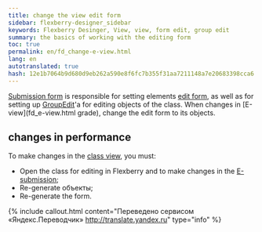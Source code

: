 ```yaml
--- 
title: change the view edit form 
sidebar: flexberry-designer_sidebar 
keywords: Flexberry Desinger, View, view, form edit, group edit 
summary: the basics of working with the editing form 
toc: true 
permalink: en/fd_change-e-view.html 
lang: en 
autotranslated: true 
hash: 12e1b7064b9d680d9eb262a590e8f6fc7b355f31aa7211148a7e20683398cca6 
--- 
```


[Submission form](fd_e-view.html) is responsible for setting elements [edit form](fd_editform.html), as well as for setting up [GroupEdit](fw_group-edit.html)'a for editing objects of the class. When changes in [E-view](fd_e-view.html grade), change the edit form to its objects. 

## changes in performance 

To make changes in the [class view](fd_view-definition.html), you must: 
* Open the class for editing in Flexberry and to make changes in the [E-submission](fd_e-view.html); 
* Re-generate объекты; 
* Re-generate the form. 



{% include callout.html content="Переведено сервисом «Яндекс.Переводчик» <http://translate.yandex.ru>" type="info" %}